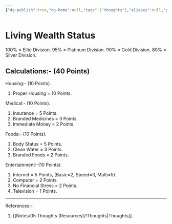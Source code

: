 ```yaml
---
{"dg-publish":true,"dg-home":null,"tags":["thoughts"],"aliases":null,"permalink":"/notes/05-thoughts-resources/living-wealth-status/","dgPassFrontmatter":true,"updated":"2025-05-19T10:27:31.082+05:30"}
---
```



# **Living Wealth Status**

100% = Elite Division.
95% = Platinum Division.
90% = Gold Division.
80% = Silver Division.

## Calculations:- (40 Points)

Housing:- (10 Points).
1. Proper Housing = 10 Points.

Medical:- (10 Points).
1. Insurance = 5 Points.
2. Branded Medicines = 3 Points.
3. Immediate Money = 2 Points.

Foods:- (10 Points).
1. Body Status = 5 Points.
2. Clean Water = 3 Points.
3. Branded Foods = 2 Points.

Entertainment:-(10 Points).
1. Internet = 5 Points, (Basic=2, Speed=3, Multi=5).
2. Computer = 2 Points.
3. No Financial Stress = 2 Points.
4. Television = 1 Points.

---
References:-
1. [[Notes/05 Thoughts (Resources)/!Thoughts\|Thoughts]].